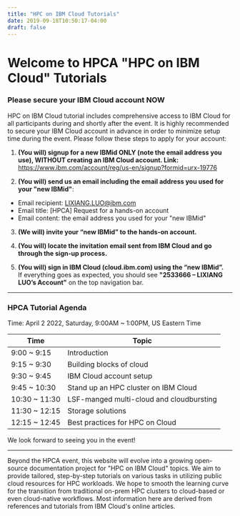 ```yaml
---
title: "HPC on IBM Cloud Tutorials"
date: 2019-09-18T10:50:17-04:00
draft: false
---
```


# Welcome to HPCA "HPC on IBM Cloud" Tutorials

### Please secure your IBM Cloud account **NOW**

HPC on IBM Cloud tutorial includes comprehensive access to IBM Cloud for all
participants during and shortly after the event. It is highly recommended to
secure your IBM Cloud account in advance in order to minimize setup time during
the event. Please follow these steps to apply for your account:
 
1. **(You will) signup for a new IBMid ONLY (note the email address you use), WITHOUT creating an IBM Cloud account. Link:**
 https://www.ibm.com/account/reg/us-en/signup?formid=urx-19776

2. **(You will) send us an email including the email address you used for your "new IBMid"**:  
- Email recipient: LIXIANG.LUO@ibm.com  
- Email title: [HPCA] Request for a hands-on account  
- Email content: the email address you used for your "new IBMid"

3. **(We will) invite your “new IBMid” to the hands-on account.**

4. **(You will) locate the invitation email sent from IBM Cloud and go through the sign-up process.**

5. **(You will) sign in IBM Cloud (cloud.ibm.com) using the “new IBMid”.**  
If everything goes as expected, you should see **"2533666 – LIXIANG LUO’s Account"**
on the top navigation bar.
  
---

### HPCA Tutorial Agenda
Time: April 2 2022, Saturday, 9:00AM ~ 1:00PM, US Eastern Time

| Time         | Topic                                    |
| ------------ | -------------                            |
| 9:00 ~ 9:15  | Introduction                             |
| 9:15 ~ 9:30  | Building blocks of cloud                 |
| 9:30 ~ 9:45  | IBM Cloud account setup                  |
| 9:45 ~ 10:30 | Stand up an HPC cluster on IBM Cloud     |
| 10:30 ~ 11:30| LSF-manged multi-cloud and cloudbursting |
| 11:30 ~ 12:15| Storage solutions                        |
| 12:15 ~ 12:45| Best practices for HPC on Cloud          |

We look forward to seeing you in the event!

---

Beyond the HPCA event, this website will evolve into a growing open-source
documentation project for "HPC on IBM Cloud" topics.  We aim to provide
tailored, step-by-step tutorials on various tasks in utilizing public cloud
resources for HPC workloads.  We hope to smooth the learning curve for the
transition from traditional on-prem HPC clusters to cloud-based or even
cloud-native workflows. Most information here are derived from references and
tutorials from IBM Cloud's online articles. 

<!--
Current topics:

- **Cloud Basics** introduces the building blocks of cloud computing and
  basic preparations for going through the other topics.

- **Standing up an LSF Cluster** shows how to set up a HPC cluster on IBM
  Cloud, including how to use the autoscaling capability.

- **Hybrid Cloud Computing** explores the exciting possiblities of leveraging
  hybrid cloud for HPC

- **HPC File Systems** discusses the options for a high-performance parallel
  file system

Select a topic from the nagivation panel on the left or continue to *HPC on
Cloud Overview*.
-->
